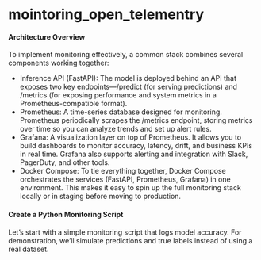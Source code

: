 # mointoring_open_telementry

#### Architecture Overview
To implement monitoring effectively, a common stack combines several components working together:

* Inference API (FastAPI): The model is deployed behind an API that exposes two key endpoints—/predict (for serving predictions) and /metrics (for exposing performance and system metrics in a Prometheus-compatible format).
* Prometheus: A time-series database designed for monitoring. Prometheus periodically scrapes the /metrics endpoint, storing metrics over time so you can analyze trends and set up alert rules.
* Grafana: A visualization layer on top of Prometheus. It allows you to build dashboards to monitor accuracy, latency, drift, and business KPIs in real time. Grafana also supports alerting and integration with Slack, PagerDuty, and other tools.
* Docker Compose: To tie everything together, Docker Compose orchestrates the services (FastAPI, Prometheus, Grafana) in one environment. This makes it easy to spin up the full monitoring stack locally or in staging before moving to production.


#### Create a Python Monitoring Script
Let’s start with a simple monitoring script that logs model accuracy. For demonstration, we’ll simulate predictions and true labels instead of using a real dataset.
